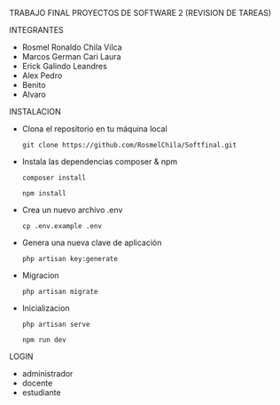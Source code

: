 TRABAJO FINAL PROYECTOS DE SOFTWARE 2 (REVISION DE TAREAS)

INTEGRANTES
 - Rosmel Ronaldo Chila Vilca
 - Marcos German Cari Laura
 - Erick Galindo Leandres
 - Alex Pedro
 - Benito
 - Alvaro

INSTALACION
- Clona el repositorio en tu máquina local
  ```
  git clone https://github.com/RosmelChila/Softfinal.git
  ```

- Instala las dependencias composer & npm
  ```
  composer install
  ```
  ```
  npm install
  ```

- Crea un nuevo archivo .env
  ```
  cp .env.example .env
  ```
  
- Genera una nueva clave de aplicación
  ```
  php artisan key:generate
  ```

- Migracion
  ```
  php artisan migrate
  ```

- Inicializacion
  ```
  php artisan serve
  ```
  ```
  npm run dev
  ```

LOGIN 
- administrador
- docente
- estudiante



